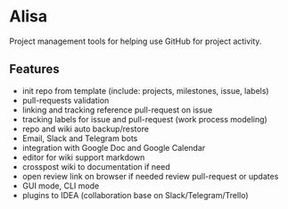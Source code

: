 
# Alisa
Project management tools for helping use GitHub for project activity.

## Features

* init repo from template (include: projects, milestones, issue, labels)
* pull-requests validation
* linking and tracking reference pull-request on issue
* tracking labels for issue and pull-request (work process modeling)
* repo and wiki auto backup/restore
* Email, Slack and Telegram bots
* integration with Google Doc and Google Calendar
* editor for wiki support markdown
* crosspost wiki to documentation if need
* open review link on browser if needed review pull-request or updates
* GUI mode, CLI mode
* plugins to IDEA (collaboration base on Slack/Telegram/Trello)

